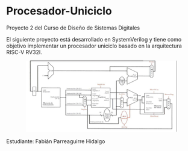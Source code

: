 # Procesador-Uniciclo
Proyecto 2 del Curso de Diseño de Sistemas Digitales

El siguiente proyecto está desarrollado en SystemVerilog y tiene como objetivo implementar un procesador uniciclo basado en la arquitectura RISC-V RV32I.


<p align="center">
  <img src="Imagen.jpg" width="400">
</p>

Estudiante: Fabián Parreaguirre Hidalgo

